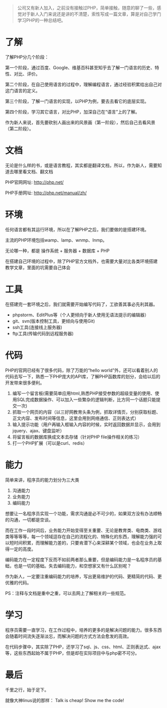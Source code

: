 > 公司又有新人加入，之前没有接触过PHP，简单接触，随意的聊了一些，感觉对于新人入门来说还是讲的不清楚，索性写成一篇文章，算是对自己学门学习PHP的一种总结吧。

# 了解

了解PHP分几个阶段：

第一个阶段，通过百度、Google、维基百科甚至知乎去了解一门语言的历史、特性、对比、评价。

第二个阶段，在自己使用语言的过程中，理解编程语言，通过经验积累给出自己对这门语言的定义。

第三个阶段，了解一门语言的实现，以PHP为例，要去去看它的底层实现。

第四个阶段，学习其它语言，对比PHP，加深自己在“语言”上的了解。

作为新人来说，首先要砍别人画出来的风景画（第一阶段），然后自己去看风景（第二阶段）。

# 文档

无论是什么样的书，或是语言教程，其实都是翻译文档，所以，作为新人，需要知道去哪里看文档、翻文档

PHP官网网址: http://php.net/

PHP手册网址: http://php.net/manual/zh/

# 环境

任何语言都有其运行环境，所以在了解PHP之后，我们要做的是搭建环境。

主流的PHP环境包括wamp、lamp、wnmp、lnmp。

无论哪一种，都是 操作系统 + 服务器 + 数据库 + PHP

在搭建自己环境的过程中，除了PHP官方文档外，也需要大量对比各类环境搭建教学文章，里面的坑需要自己体会

# 工具

在搭建完一套环境之后，我们就需要开始编写代码了，工欲善其事必先利其器。

* phpstorm、EditPlus等（个人更倾向于新人使用无语法提示的编辑器）
* git、svn(版本控制工具，更倾向与使用Git)
* ssh工具(连接线上服务器)
* ftp工具(传输代码到远程服务器)

# 代码

PHP的官网已经有了很多代码，除了万能的“hello world”外，还可以看着别人的代码去写一下，熟悉一下PHP庞大的API库，了解PHP函数库的划分，会给以后的开发带来很多便利。

1. 编写一个留言板(需要简单应用html,熟悉PHP接受参数的超级变量的使用、使用SQL完成数据操作、可以加入一些繁杂的逻辑判断，比方同一个话题只能提交一次)
2. 抓取一个网页的内容（以三好网教育头条为例，抓取详情页，分别获取标题、正文内容、发布时间等信息，这里会用到网络通信、正则表达式）
3. 输入提示功能（用户再输入框输入内容的时候，实时返回数据并显示，会用到jquery、ajax、键盘监听）
4. 将留言板的数据库换成文本去存储（针对PHP file操作相关的练习）
5. 打一个PHP扩展（可以是curl、redis）

# 能力

简单来讲，程序员的能力划分为三大类

1. 沟通能力
2. 业务能力
3. 编码能力

想要让一名程序员实现一个功能，需求沟通是必不可少的，如果双方没有办法顺畅的沟通，一切都是空谈。

而在工作一段时间后，业务能力开始变得至关重要、无论是教育类、电商类、游戏类等等等等，每一个领域逗存在自己的流程化的、特殊化的东西，理解能力强的可以短时间积累，而理解能力差的，只要肯潜下心来深耕某个领域，也会在业务上取得一定的高度。

编码能力在一定程度下反而不如前两者那么重要，但是编码能力是一名程序员的基础，也是一切的基础。失去编码能力，和空想家又有什么区别呢？

作为新人，一定要注重编码能力的培养，写出更易维护的代码、更精简的代码、更优雅的代码。

PS：注释与文档是重中之重，可以去网上了解相关的一些规范。

# 学习

程序员需要一直学习，在工作过程中，培养的更多的是解决问题的能力。很多东西会随着时间流失逐渐淡忘，而解决问题的方式方法会愈发的高效。

在代码步骤中，其实除了PHP，还学习了sql、js、css、html、正则表达式、ajax等，这些东西起始不属于PHP，但是却在实际项目中与php密不可分。

# 最后

千里之行，始于足下。

就像大神linus说的那样： Talk is cheap! Show me the code!